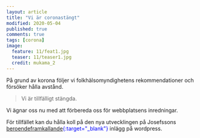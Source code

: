 ```yaml
---
layout: article
title: "Vi är coronastängt"
modified: 2020-05-04
published: true
comments: true
tags: [corona]
image:
  feature: 11/feat1.jpg
  teaser: 11/teaser1.jpg
  credit: mukama_2
---
```


På grund av korona följer vi folkhälsomyndighetens rekommendationer och försöker hålla avstånd.

> Vi är tillfälligt stängda.

Vi ägnar oss nu med att förbereda oss för webbplatsens inredningar.

För tillfället kan du hålla koll på den nya utvecklingen på Josefssons <span style="color: #0000FF">[beroendeframkallande](https://mukama.design.blog/){:target="_blank"}</span> inlägg på wordpress.
